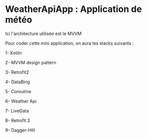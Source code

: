 # WeatherApiApp : Application de météo

Ici l'architecture utilisée est le MVVM

Pour coder cette mini application, on aura les stacks suivants :

1- Kotlin

2- MVVM design pattern

3- Retrofit2

4- DataBing

5- Coroutine

6- Weather Api

7- LiveData

8- Retrofit 2

9- Dagger-Hilt
